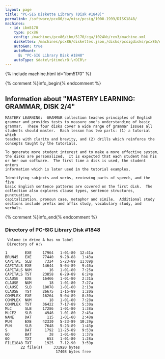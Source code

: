 ```yaml
---
layout: page
title: "PC-SIG Diskette Library (Disk #1848)"
permalink: /software/pcx86/sw/misc/pcsig/1000-1999/DISK1848/
machines:
  - id: ibm5170
    type: pcx86
    config: /machines/pcx86/ibm/5170/cga/1024kb/rev3/machine.xml
    diskettes: /machines/pcx86/diskettes.json,/disks/pcsigdisks/pcx86/diskettes.json
    autoGen: true
    autoMount:
      B: "PC-SIG Library Disk #1848"
    autoType: $date\r$time\rB:\rDIR\r
---
```


{% include machine.html id="ibm5170" %}

{% comment %}info_begin{% endcomment %}

## Information about "MASTERY LEARNING: GRAMMAR, DISK 2/4"

    MASTERY LEARNING:  GRAMMAR collection teaches principles of English
    grammar and provides tests to measure one's understanding of basic
    grammar.  These four disks cover a wide range of grammar issues all
    students should master.  Each lesson has two parts: (1) a tutorial which
    teaches with clarity and brevity, and (2) drills which reinforce the
    concepts taught by the tutorials.
    
    To generate more student interest and to make a more effective system,
    the disks are personalized.  It is expected that each student has his
    or her own software.  The first time a disk is used, the student enters
    information which is later used in the tutorial examples.
    
    Identifying subjects and verbs, reviewing parts of speech, and the five
    basic English sentence patterns are covered on the first disk.  The
    collection also explores clause types, sentence structures, punctuation,
    capitalization, pronoun case, metaphor and simile.  Additional study
    sections include prefix and affix study, vocabulary study, and verbals.
{% comment %}info_end{% endcomment %}


### Directory of PC-SIG Library Disk #1848

     Volume in drive A has no label
     Directory of A:\

    1        EXE     17964   1-01-80  12:41a
    BRUN45   EXE     77440   9-28-88   1:43a
    CAPITAL  SLB      7324   5-23-89  11:09p
    CAPITALS EXE     14644   5-04-89   9:46a
    CAPITALS NUM        16   1-01-80   7:25a
    CAPITALS TST     23858   6-29-89   6:24p
    CLAUSE   EXE     16466   1-01-80   2:31a
    CLAUSE   NUM        18   1-01-80   7:27a
    CLAUSE   SLB     18078   1-01-80   2:13a
    CLAUSE   TST     26675   1-15-89   1:20a
    COMPLEX  EXE     16264   5-04-89   8:30a
    COMPLEX  NUM        18   1-01-80   7:28a
    COMPLEX  TST     36422   7-17-89   5:30a
    MLC      SLB     17286   1-01-80   1:38a
    MLCF2    SLB      4946   1-01-80   2:43a
    NAME     DAT       115   1-01-80   2:48a
    PUN      EXE     42330   5-23-89  10:39p
    PUN      SLB      7648   5-23-89   1:43p
    S        DAT      1792  11-25-89   9:53a
    GO       BAT        38   1-01-80   1:37a
    GO       TXT       653   1-01-80   1:28a
    FILE1848 TXT      1925   7-12-90   3:59p
           22 file(s)     331920 bytes
                           17408 bytes free
